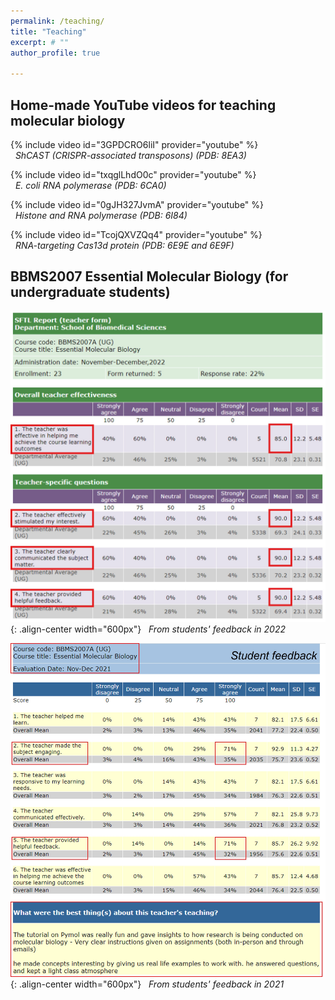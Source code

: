 ```yaml
---
permalink: /teaching/
title: "Teaching"
excerpt: # ""
author_profile: true

---
```

## Home-made YouTube videos for teaching molecular biology 
{% include video id="3GPDCRO6liI" provider="youtube" %}  
&nbsp;&nbsp;*ShCAST (CRISPR-associated transposons) (PDB: 8EA3)*  

{% include video id="txqglLhdO0c" provider="youtube" %}  
&nbsp;&nbsp;*E. coli RNA polymerase (PDB: 6CA0)*  
  
{% include video id="0gJH327JvmA" provider="youtube" %}  
&nbsp;&nbsp;*Histone and RNA polymerase (PDB: 6I84)*  
  
{% include video id="TcojQXVZQq4" provider="youtube" %}  
&nbsp;&nbsp;*RNA-targeting Cas13d protein (PDB: 6E9E and 6E9F)*  
  
## BBMS2007 Essential Molecular Biology (for undergraduate students)  
![image-center](/assets/images/20230123_sftl.jpg){: .align-center width="600px"}
&nbsp;&nbsp;*From students' feedback in 2022*  
  
![image-center](/assets/images/BBMS2007.jpg){: .align-center width="600px"}
&nbsp;&nbsp;*From students' feedback in 2021*  
